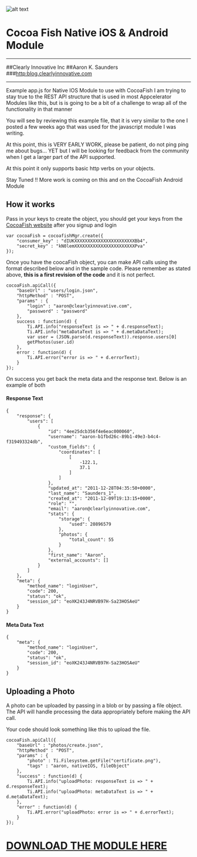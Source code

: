 ![alt text](http://clearlyinnovative.com/images/logo_transparent.png "Title")

# Cocoa Fish Native iOS & Android Module

---

##Clearly Innovative Inc
##Aaron K. Saunders
###[http:blog.clearlyinnovative.com](http:blog.clearlyinnovative.com)

---

 Example app.js for Native IOS Module to use with CocoaFish
 I am trying to stay true to the REST API structure that is used
 in most Appcelerator Modules like this, but is is going to be
 a bit of a challenge to wrap all of the functionality in that manner

 You will see by reviewing this example file, that it is very similar
 to the one I posted a few weeks ago that was used for the javascript 
 module I was writing.

 At this point, this is VERY EARLY WORK, please be patient, do not ping
 ping me about bugs... YET but I will be looking for feedback from the 
 community when I get a larger part of the API supported.

 At this point it only supports basic http verbs on your objects.

 Stay Tuned !! More work is coming on this and on the CocoaFish 
 Android Module 

## How it works

Pass in your keys to create the object, you should get your keys from the 
[CocoaFish website](www.cocoafish.com) after you signup and login

    var cocoaFish = cocoafishMgr.create({
	    "consumer_key" : "dIUKXXXXXXXXXXXXXXXXXXXXXXXBb4",
	    "secret_key" : "kN0lemXXXXXXXXXXXXXXXXXXXXXXXPva"
    });


Once you have the coocaFish object, you can make API calls using the format described below and in the sample code. Please remember as stated above, **this is a first revision of the code** and it is not perfect.

    cocoaFish.apiCall({
	    "baseUrl" : "users/login.json",
	    "httpMethod" : "POST",
	    "params" : {
		    "login" : "aaron@clearlyinnovative.com",
		    "password" : "password"
	    },
	    success : function(d) {
		    Ti.API.info("responseText is => " + d.responseText);
		    Ti.API.info("metaDataText is => " + d.metaDataText);
		    var user = (JSON.parse(d.responseText)).response.users[0]
		    getPhotos(user.id) 
	    },
	    error : function(d) {
		    Ti.API.error("error is => " + d.errorText);
	    }
    });

On success you get back the meta data and the response text. Below is an example of both

#### Response Text
    {
        "response": {
            "users": [
                {
                    "id": "4ee25dcb356f4e6eac000060",
                    "username": "aaron-b1fbd26c-89b1-49e3-b4c4-f319493324db",
                    "custom_fields": {
                        "coordinates": [
                            [
                                -122.1,
                                37.1
                            ]
                        ]
                    },
                    "updated_at": "2011-12-28T04:35:50+0000",
                    "last_name": "Saunders_1",
                    "created_at": "2011-12-09T19:13:15+0000",
                    "role": "",
                    "email": "aaron@clearlyinnovative.com",
                    "stats": {
                        "storage": {
                            "used": 20896579
                        },
                        "photos": {
                            "total_count": 55
                        }
                    },
                    "first_name": "Aaron",
                    "external_accounts": []
                }
            ]
        },
        "meta": {
            "method_name": "loginUser",
            "code": 200,
            "status": "ok",
            "session_id": "eoXK243J4NRVB97H-Sa23HOSAeU"
        }
    }


#### Meta Data Text
    {
        "meta": {
            "method_name": "loginUser",
            "code": 200,
            "status": "ok",
            "session_id": "eoXK243J4NRVB97H-Sa23HOSAeU"
        }
    }
    
## Uploading a Photo

A photo can be uploaded by passing in a blob or by passing a file object. The API will handle processing the data appropriately before making the API call.

Your code should look something like this to upload the file.

    cocoaFish.apiCall({
        "baseUrl" : "photos/create.json",
        "httpMethod" : "POST",
        "params" : {
            "photo" : Ti.Filesystem.getFile("certificate.png"),
            "tags" : "aaron, nativeIOS, fileObject"
        },
        "success" : function(d) {
            Ti.API.info("uploadPhoto: responseText is => " + d.responseText);
            Ti.API.info("uploadPhoto: metaDataText is => " + d.metaDataText);
        },
        "error" : function(d) {
            Ti.API.error("uploadPhoto: error is => " + d.errorText);
        }
    });

# [DOWNLOAD THE MODULE HERE](http://bit.ly/sYodsP)